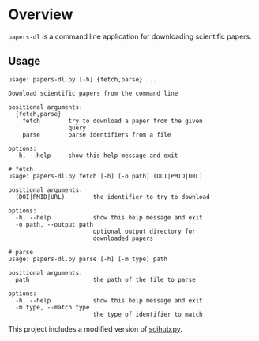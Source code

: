 # Overview
`papers-dl` is a command line application for downloading scientific papers.

## Usage
```
usage: papers-dl.py [-h] {fetch,parse} ...

Download scientific papers from the command line

positional arguments:
  {fetch,parse}
    fetch        try to download a paper from the given
                 query
    parse        parse identifiers from a file

options:
  -h, --help     show this help message and exit
  
# fetch
usage: papers-dl.py fetch [-h] [-o path] (DOI|PMID|URL)

positional arguments:
  (DOI|PMID|URL)        the identifier to try to download

options:
  -h, --help            show this help message and exit
  -o path, --output path
                        optional output directory for
                        downloaded papers

# parse
usage: papers-dl.py parse [-h] [-m type] path

positional arguments:
  path                  the path of the file to parse

options:
  -h, --help            show this help message and exit
  -m type, --match type
                        the type of identifier to match
```
This project includes a modified version of [scihub.py](https://github.com/zaytoun/scihub.py).
